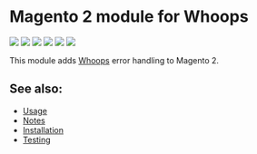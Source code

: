 # Magento 2 module for Whoops
<img src="https://img.shields.io/packagist/dt/yireo/magento2-whoops"/> <img src="https://img.shields.io/packagist/v/yireo/magento2-whoops"/> <img src="https://img.shields.io/github/languages/top/yireo/Yireo_Whoops"/> <img src="https://img.shields.io/github/last-commit/yireo/Yireo_Whoops" /> <img src="https://img.shields.io/github/sponsors/yireo"/> <img src="https://img.shields.io/twitter/follow/yireo?style=social" />

This module adds [Whoops](https://filp.github.io/whoops/) error handling to Magento 2.

## See also:
- [Usage](USAGE.md)
- [Notes](NOTES.md)
- [Installation](INSTALL.md)
- [Testing](TESTING.md)

